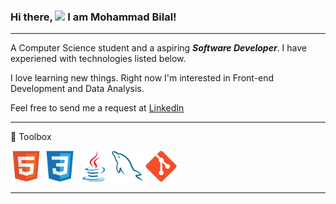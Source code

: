  ### Hi there, <img src="https://raw.githubusercontent.com/MartinHeinz/MartinHeinz/master/wave.gif" width="30px"> I am Mohammad Bilal!
 
 ---
 
 A Computer Science student and a aspiring ***Software Developer***. I have experiened with technologies listed below. 
 
 I love learning new things. Right now I'm interested in Front-end Development and Data Analysis. 
 
 Feel free to send me a request at [LinkedIn](https://www.linkedin.com/in/mohammad-bilal-45440b168/)
 
 ---
 
 🎒 Toolbox
 
 <img src="https://github.com/devicons/devicon/blob/master/icons/html5/html5-original.svg" alt="HTML5 Logo" width="50" height="50" /> <img src="https://github.com/devicons/devicon/blob/master/icons/css3/css3-original.svg" alt="CSS3 Logo" width="50" height="50" /> <img src="https://github.com/devicons/devicon/blob/master/icons/java/java-original.svg" alt="Java Logo" width="50" height="50" /> <img src="https://github.com/devicons/devicon/blob/master/icons/mysql/mysql-original.svg" alt="MySQL Logo" width="50" height="50" /> <img src="https://github.com/devicons/devicon/blob/master/icons/git/git-original.svg" alt="Git Logo" width="50" height="50" />
 
 ---

<!--Check out these as well. 
[<img src="https://cdn.worldvectorlogo.com/logos/instagram-2-1.svg" alt="Instagram" width="50" height="50" />]()-->
